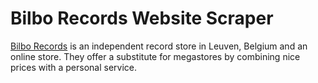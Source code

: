 # Bilbo Records Website Scraper
[Bilbo Records](https://bilborecords.be) is an independent record store in Leuven, Belgium and an online store.
They offer a substitute for megastores by combining nice prices with a personal service. 
